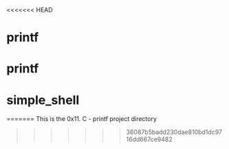 <<<<<<< HEAD

# printf
# printf
# simple_shell
=======
This is the 0x11. C - printf project directory
>>>>>>> 36087b5badd230dae810bd1dc9716dd667ce9482
